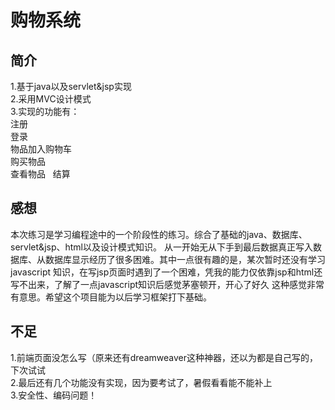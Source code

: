 # 购物系统

## 简介
1.基于java以及servlet&jsp实现  
2.采用MVC设计模式  
3.实现的功能有：  
注册  
登录  
物品加入购物车  
购买物品  
查看物品  
结算  

## 感想  
本次练习是学习编程途中的一个阶段性的练习。综合了基础的java、数据库、servlet&jsp、html以及设计模式知识。
从一开始无从下手到最后数据真正写入数据库、从数据库显示经历了很多困难。其中一点很有趣的是，某次暂时还没有学习javascript
知识，在写jsp页面时遇到了一个困难，凭我的能力仅依靠jsp和html还写不出来，了解了一点javascript知识后感觉茅塞顿开，开心了好久
这种感觉非常有意思。希望这个项目能为以后学习框架打下基础。  

## 不足
1.前端页面没怎么写（原来还有dreamweaver这种神器，还以为都是自己写的，下次试试  
2.最后还有几个功能没有实现，因为要考试了，暑假看看能不能补上  
3.安全性、编码问题！  
